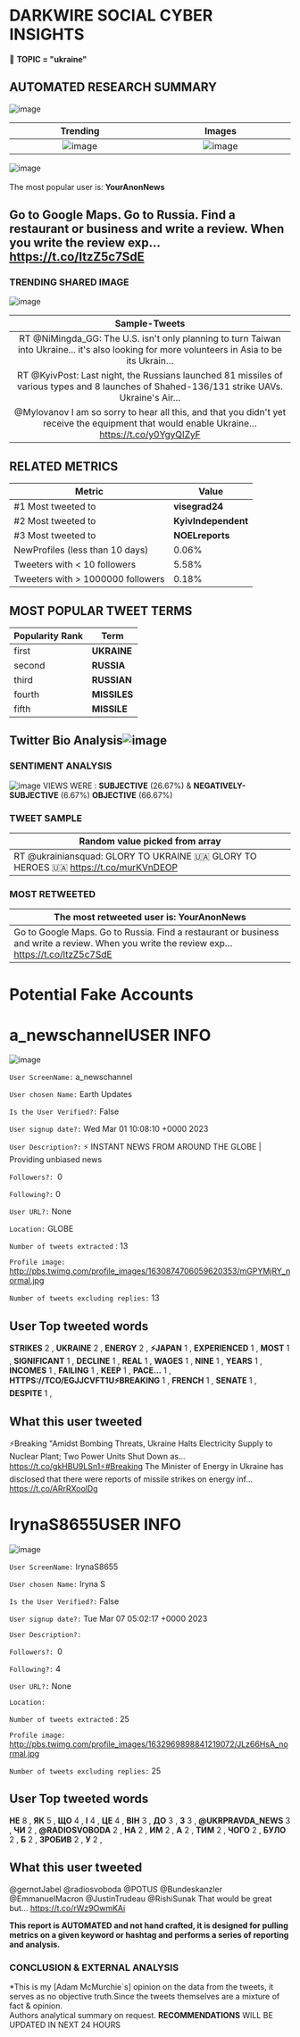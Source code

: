 # DARKWIRE SOCIAL CYBER INSIGHTS 
&#x1F34E; **TOPIC = "ukraine"**

## AUTOMATED RESEARCH SUMMARY
  ![image](darkLogo.png)   

|  Trending  |   Images | 
:-------------------------:|:-------------------------:
|  ![image](assets/ukraine/imageFile1.jpg)     <img width=200/> | ![image](assets/ukraine/imageFile2.jpg) <img width=200/> |   
 
 
![image](assets/ukraine/TWEETS.png)
<br></br>
The most popular user is: **YourAnonNews**  
 

## Go to Google Maps.  Go to Russia. Find a restaurant or business and write a review.   When you write the review exp… https://t.co/ltzZ5c7SdE 

  




### TRENDING SHARED IMAGE

![image](assets/ukraine/twitterPostedImage.png)



|                **Sample-Tweets**        |
| :-------------: |
| RT @NiMingda_GG: The U.S. isn't only planning to turn Taiwan into Ukraine... it's also looking for more volunteers in Asia to be its Ukrain… |
| RT @KyivPost: Last night, the Russians launched 81 missiles of various types and 8 launches of Shahed-136/131 strike UAVs. Ukraine's Air… |
| @Mylovanov I am so sorry to hear all this, and that you didn't yet receive the equipment that would enable Ukraine… https://t.co/y0YgyQIZyF |

## RELATED METRICS<br>
| Metric | Value |
| ------------- | ------------- |
| #1 Most tweeted to  | **visegrad24** |
| #2 Most tweeted to  | **KyivIndependent** |
| #3 Most tweeted to  | **NOELreports** |
| NewProfiles (less than 10 days) | 0.06%  |
| Tweeters with < 10 followers  | 5.58%|
| Tweeters with > 1000000 followers  | 0.18%  |



## MOST POPULAR TWEET TERMS 


| Popularity Rank  | Term |
| ------------- | ------------- |
| first  | **UKRAINE**  |
| second  | **RUSSIA**  |
| third  | **RUSSIAN** |
| fourth  | **MISSILES**  |
| fifth  | **MISSILE**  |


## Twitter Bio Analysis![image](assets/ukraine/BIO.png)
### SENTIMENT ANALYSIS
![image](assets/ukraine/sentiment.png)
VIEWS WERE : **SUBJECTIVE**  (26.67%) & **NEGATIVELY-SUBJECTIVE** (6.67%) **OBJECTIVE** (66.67%)

### TWEET SAMPLE 
| Random value picked from array |
| ------------- |
|RT @ukrainiansquad: GLORY TO UKRAINE 🇺🇦 GLORY TO HEROES 🇺🇦 https://t.co/murKVnDEOP |

### MOST RETWEETED 

| The most retweeted user is: **YourAnonNews**  |
| ------------- |
| Go to Google Maps.  Go to Russia. Find a restaurant or business and write a review.   When you write the review exp… https://t.co/ltzZ5c7SdE |

# Potential Fake Accounts
 
# a_newschannelUSER INFO
![image](http://pbs.twimg.com/profile_images/1630874706059620353/mGPYMjRY_normal.jpg)
 
`User ScreenName:` a_newschannel 
 
`User chosen Name:` Earth Updates 
 
`Is the User Verified?:` False 
 
`User signup date?:` Wed Mar 01 10:08:10 +0000 2023 
 
`User Description?:` ⚡ INSTANT NEWS FROM AROUND THE GLOBE | Providing unbiased news 
 
`Followers?: `0 
 
`Following?:` 0 
 
`User URL?:` None 
 
`Location:` GLOBE 
 
`Number of tweets extracted`  : 13 
 
`Profile image:` http://pbs.twimg.com/profile_images/1630874706059620353/mGPYMjRY_normal.jpg 
 
`Number of tweets excluding replies:` 13 
 

 

 
## User Top tweeted words 
 
**STRIKES** 2 , **UKRAINE** 2 , **ENERGY** 2 , **⚡JAPAN** 1 , **EXPERIENCED** 1 , **MOST** 1 , **SIGNIFICANT** 1 , **DECLINE** 1 , **REAL** 1 , **WAGES** 1 , **NINE** 1 , **YEARS** 1 , **INCOMES** 1 , **FAILING** 1 , **KEEP** 1 , **PACE…** 1 , **HTTPS://TCO/EGJJCVFT1U⚡BREAKING** 1 , **FRENCH** 1 , **SENATE** 1 , **DESPITE** 1 , 
 
## What this user tweeted
 
⚡Breaking "Amidst Bombing Threats, Ukraine Halts Electricity Supply to Nuclear Plant; Two Power Units Shut Down as… https://t.co/gkHBU9LSn1⚡#Breaking The Minister of Energy in Ukraine has disclosed that there were reports of missile strikes on energy inf… https://t.co/ARrRXoolDg
 
# IrynaS8655USER INFO
![image](http://pbs.twimg.com/profile_images/1632969898841219072/JLz66HsA_normal.jpg)
 
`User ScreenName:` IrynaS8655 
 
`User chosen Name:` Iryna S 
 
`Is the User Verified?:` False 
 
`User signup date?:` Tue Mar 07 05:02:17 +0000 2023 
 
`User Description?:`  
 
`Followers?: `0 
 
`Following?:` 4 
 
`User URL?:` None 
 
`Location:`  
 
`Number of tweets extracted`  : 25 
 
`Profile image:` http://pbs.twimg.com/profile_images/1632969898841219072/JLz66HsA_normal.jpg 
 
`Number of tweets excluding replies:` 25 
 

 

 
## User Top tweeted words 
 
**НЕ** 8 , **ЯК** 5 , **ЩО** 4 , **І** 4 , **ЦЕ** 4 , **ВІН** 3 , **ДО** 3 , **З** 3 , **@UKRPRAVDA_NEWS** 3 , **ЧИ** 2 , **@RADIOSVOBODA** 2 , **НА** 2 , **ИМ** 2 , **А** 2 , **ТИМ** 2 , **ЧОГО** 2 , **БУЛО** 2 , **Б** 2 , **ЗРОБИВ** 2 , **У** 2 , 
 
## What this user tweeted
 
@gernotJabel @radiosvoboda @POTUS @Bundeskanzler @EmmanuelMacron @JustinTrudeau @RishiSunak That would be great but… https://t.co/rWz9OwmKAi
 

<b> This report is AUTOMATED and not hand crafted, it is designed for pulling metrics on a given keyword or hashtag and performs a series of reporting and analysis.</b>  
### CONCLUSION & EXTERNAL ANALYSIS

*This is my [Adam McMurchie`s] opinion on the data from the tweets, it serves as no objective truth.Since the tweets themselves are a mixture of fact & opinion.<br>
Authors analytical summary on request.
**RECOMMENDATIONS** WILL BE UPDATED IN NEXT  24 HOURS <br>